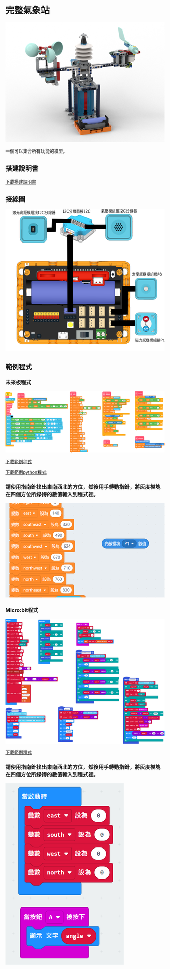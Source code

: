 # 完整氣象站

![](./images/complete_station_robotbit.png)

一個可以集合所有功能的模型。

## 搭建說明書

[下載搭建說明書](https://github.com/kittenbothk/kittenbothk/raw/master/Kits/weatherstation/instructions/complete_station_robotbit.pdf)

## 接線圖

![](./images/complete_robotbit_wiring.png)

## 範例程式

### 未來板程式

![](./images/complete_grayscale_code.png)

[下載範例程式](https://github.com/kittenbothk/kittenbothk/raw/master/Kits/weatherstation/sb3/7_complete.sb3)

[下載範例python程式](https://github.com/kittenbothk/kittenbothk/raw/master/Kits/weatherstation/py/7_complete.py)

### 請使用指南針找出東南西北的方位，然後用手轉動指針，將灰度模塊在四個方位所錄得的數值輸入到程式裡。

![](./images/complete_grayscale_code1.png)

### Micro:bit程式

![](./images/complete_code_mc.png)

[下載範例程式](https://makecode.microbit.org/_d6TWPUfVTfu2)

### 請使用指南針找出東南西北的方位，然後用手轉動指針，將灰度模塊在四個方位所錄得的數值輸入到程式裡。

![](./images/complete_grayscale_code2.png)
